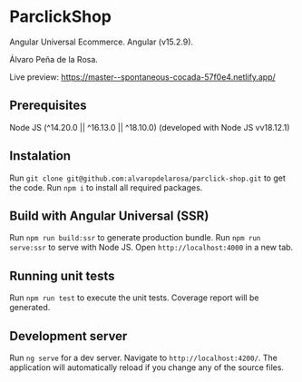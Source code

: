 # ParclickShop
Angular Universal Ecommerce.
Angular (v15.2.9).

Álvaro Peña de la Rosa.

Live preview:
https://master--spontaneous-cocada-57f0e4.netlify.app/

## Prerequisites
Node JS (^14.20.0 || ^16.13.0 || ^18.10.0)
(developed with Node JS vv18.12.1)

## Instalation
Run `git clone git@github.com:alvaropdelarosa/parclick-shop.git` to get the code.
Run `npm i` to install all required packages.

## Build with Angular Universal (SSR)
Run `npm run build:ssr` to generate production bundle.
Run `npm run serve:ssr` to serve with Node JS.
Open `http://localhost:4000` in a new tab.

## Running unit tests
Run `npm run test` to execute the unit tests. Coverage report will be generated.

## Development server
Run `ng serve` for a dev server. Navigate to `http://localhost:4200/`. The application will automatically reload if you change any of the source files.
